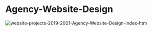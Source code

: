 # Agency-Website-Design

![website-projects-2019-2021-Agency-Website-Design-index-htm](https://user-images.githubusercontent.com/100482638/202279823-21b8a658-eefe-4e5a-9f87-8275d900b71f.png)
